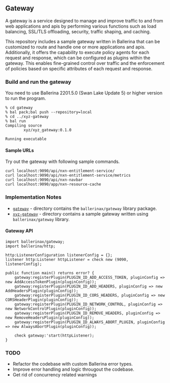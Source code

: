 ## Gateway

A gateway is a service designed to manage and improve traffic to and from web applications and apis by performing various functions such as load balancing, SSL/TLS offloading, security, traffic shaping, and caching.

This repository includes a sample gateway written in Ballerina that can be customized to route and handle one or more applications and apis. Additionally, it offers the capability to execute policy agents for each request and response, which can be configured as plugins within the gateway. This enables fine-grained control over traffic and the enforcement of policies based on specific attributes of each request and response.

### Build and run the gateway
You need to use Ballerina 2201.5.0 (Swan Lake Update 5) or higher version to run the program. 

```
% cd gateway
% bal pack;bal push --repository=local
% cd ../xyz-gateway
% bal run
Compiling source
        xyz/xyz_gateway:0.1.0

Running executable

```

#### Sample URLs
Try out the gateway with following sample commands. 

```
curl localhost:9090/api/nxn-entitlement-service/
curl localhost:9090/api/nxn-entitlement-service/metrics
curl localhost:9090/api/nxn-navbar
curl localhost:9090/app/nxn-resource-cache
```

### Implementation Notes
- [`gateway`](gateway) - directory contains the `ballerinax/gateway` library package. 
- [`xyz-gateway`](xyz-gateway) - directory contains a sample gateway written using `ballerinax/gateway` library.

#### Gateway API 

```ballerina
import ballerinax/gateway;
import ballerina/http;

http:ListenerConfiguration listenerConfig = {};
listener http:Listener httpListener = check new (9090, listenerConfig);

public function main() returns error? {
    gateway:registerPlugin(PLUGIN_ID_ADD_ACCESS_TOKEN, pluginConfig => new AddAccessTokenPlugin(pluginConfig));
    gateway:registerPlugin(PLUGIN_ID_ADD_HEADERS, pluginConfig => new AddHeadersPlugin(pluginConfig));
    gateway:registerPlugin(PLUGIN_ID_CORS_HEADERS, pluginConfig => new CORSHeaderPlugin(pluginConfig));
    gateway:registerPlugin(PLUGIN_ID_NETWORK_CONTROL, pluginConfig => new NetworkControlPlugin(pluginConfig));
    gateway:registerPlugin(PLUGIN_ID_REMOVE_HEADERS, pluginConfig => new RemoveHeadersPlugin(pluginConfig));
    gateway:registerPlugin(PLUGIN_ID_ALWAYS_ABORT_PLUGIN, pluginConfig => new AlwaysAbortPlugin(pluginConfig));

    check gateway:'start(httpListener);
}
```

### TODO
- Refactor the codebase with custom Ballerina error types.
- Improve error handling and logic througout the codebase.
- Get rid of concurrency related warnings